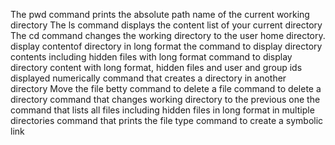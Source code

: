 The pwd command prints the absolute path name of the current working directory
The ls command displays the content list of your current directory
The cd command changes the working directory to the user home directory.
display contentof directory in long format
the command to display directory contents including hidden files with long format
command to display directory content with long format, hidden files and user and group ids displayed numerically
command that creates a directory in another directory
Move the file betty
command to delete a file
command to delete a directory
command that changes working directory to the previous one
the command that lists all files including hidden files in long format in multiple directories
command that prints the file type
command to create a symbolic link
